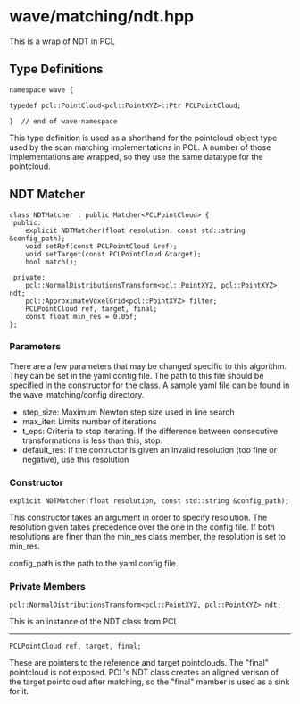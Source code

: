# wave/matching/ndt.hpp

This is a wrap of NDT in PCL

## Type Definitions

    namespace wave {

    typedef pcl::PointCloud<pcl::PointXYZ>::Ptr PCLPointCloud;

    }  // end of wave namespace

This type definition is used as a shorthand for the pointcloud object type used
by the scan matching implementations in PCL. A number of those implementations are
wrapped, so they use the same datatype for the pointcloud.

## NDT Matcher

    class NDTMatcher : public Matcher<PCLPointCloud> {
     public:
        explicit NDTMatcher(float resolution, const std::string &config_path);
        void setRef(const PCLPointCloud &ref);
        void setTarget(const PCLPointCloud &target);
        bool match();

     private:
        pcl::NormalDistributionsTransform<pcl::PointXYZ, pcl::PointXYZ> ndt;
        pcl::ApproximateVoxelGrid<pcl::PointXYZ> filter;
        PCLPointCloud ref, target, final;
        const float min_res = 0.05f;
    };


### Parameters

There are a few parameters that may be changed specific to this algorithm. They
can be set in the yaml config file. The path to this file should be specified in
the constructor for the class. A sample yaml file can be found in the
wave_matching/config directory.

* step_size: Maximum Newton step size used in line search
* max_iter: Limits number of iterations
* t_eps: Criteria to stop iterating. If the difference between consecutive transformations is less than this, stop.
* default_res: If the contructor is given an invalid resolution (too fine or negative), use this resolution

### Constructor

    explicit NDTMatcher(float resolution, const std::string &config_path);

This constructor takes an argument in order to specify resolution. The resolution
given takes precedence over the one in the config file. If both resolutions are
finer than the min_res class member, the resolution is set to min_res.

config_path is the path to the yaml config file.

### Private Members

    pcl::NormalDistributionsTransform<pcl::PointXYZ, pcl::PointXYZ> ndt;

This is an instance of the NDT class from PCL

---

    PCLPointCloud ref, target, final;

These are pointers to the reference and target pointclouds. The "final" pointcloud
is not exposed. PCL's NDT class creates an aligned verison of the target pointcloud
after matching, so the "final" member is used as a sink for it.
